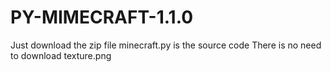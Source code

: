 <h1>PY-MIMECRAFT-1.1.0</h1>
Just download the zip file
minecraft.py is the source code
There is no need to download texture.png
